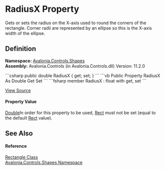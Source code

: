 # RadiusX Property


Gets or sets the radius on the X-axis used to round the corners of the rectangle. Corner radii are represented by an ellipse so this is the X-axis width of the ellipse.



## Definition
**Namespace:** <a href="N_Avalonia_Controls_Shapes">Avalonia.Controls.Shapes</a>  
**Assembly:** Avalonia.Controls (in Avalonia.Controls.dll) Version: 11.2.0

<Tabs groupId="api-code-preview">
<TabItem value="csharp" label="C#">
```csharp
public double RadiusX { get; set; }
```
</TabItem>
<TabItem value="vb" label="VB">
```vb
Public Property RadiusX As Double
	Get
	Set
```
</TabItem>
<TabItem value="fsharp" label="F#">
```fsharp
member RadiusX : float with get, set
```
</TabItem>
</Tabs>



<a href="https://github.com/AvaloniaUI/Avalonia/tree/master/src/Avalonia.Controls/Shapes/Rectangle.cs#L34" title="View the source code">View Source</a>



#### Property Value
<a href="https://learn.microsoft.com/dotnet/api/system.double" target="_blank" rel="noopener noreferrer">Double</a>In order for this property to be used, <a href="P_Avalonia_Media_RectangleGeometry_Rect">Rect</a> must not be set (equal to the default <a href="T_Avalonia_Rect">Rect</a> value).

## See Also


#### Reference
<a href="T_Avalonia_Controls_Shapes_Rectangle">Rectangle Class</a>  
<a href="N_Avalonia_Controls_Shapes">Avalonia.Controls.Shapes Namespace</a>  

